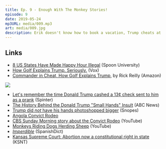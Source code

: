 ```yaml
---
title: Ep. 9 - Enough With The Monkey Stories!
episode: 9
date: 2019-05-24
mp3URL: media/009.mp3
art: media/009.jpg
description: Erik doesn't know how to book a vacation, Trump cheats at golf, Dennis went to a convict rodeo, and Erik played golf on the beach.
---
```


## Links

- [8 US States Have Made Happy Hour Illegal](https://spoonuniversity.com/place/why-did-these-8-states-make-happy-hour-illegal) (Spoon University)
- [How Golf Explains Trump. Seriously.](https://www.vox.com/2019/5/10/18524172/donald-trump-commander-in-cheat-rick-reilly) (Vox)
- [Commander in Cheat, How Golf Explains Trump](https://amzn.to/2JW6MWi), by Rick Reilly (Amazon)

<a href="https://www.amazon.com/Commander-Cheat-Golf-Explains-Trump-ebook/dp/B07H4Z26T7/ref=as_li_ss_il?ie=UTF8&linkCode=li3&tag=happyhourfm-20&linkId=541337c16f19d94fae6ecd85830ac2bd&language=en_US" target="_blank"><img border="0" src="https://ws-na.amazon-adsystem.com/widgets/q?_encoding=UTF8&ASIN=B07H4Z26T7&Format=_SL250_&ID=AsinImage&MarketPlace=US&ServiceVersion=20070822&WS=1&tag=happyhourfm-20&language=en_US"/></a>

- [Let's remember the time Donald Trump cashed a 13¢ check sent to him as a prank](https://splinternews.com/lets-remember-the-time-donald-trump-cashed-a-13-check-1793849388) (Spinter)
- [The History Behind the Donald Trump "Small Hands" Insult](https://abcnews.go.com/Politics/history-donald-trump-small-hands-insult/story?id=37395515) (ABC News)
- [Trump did _not_ have his hands photoshopped bigger](https://www.snopes.com/fact-check/trump-photoshopped-hands/) (Snopes)
- [Angola Convict Rodeo](http://www.angolarodeo.com)
- [CBS Sunday Morning story about the Convict Rodeo](https://www.youtube.com/watch?v=HLGwUVy345c) (YouTube)
- [Monkeys Riding Dogs Herding Sheep](https://www.youtube.com/watch?v=6P84EcMF4cI) (YouTube)
- [_Imperdible_](https://www.spanishdict.com/translate/safety%20pin) (SpanishDict)
- [Kansas Supreme Court: Abortion now a constitutional right in state](https://www.ksnt.com/news/local-news/kansas-supreme-court-abortion-now-a-constitutional-right-in-state/1957680313) (KSNT)
